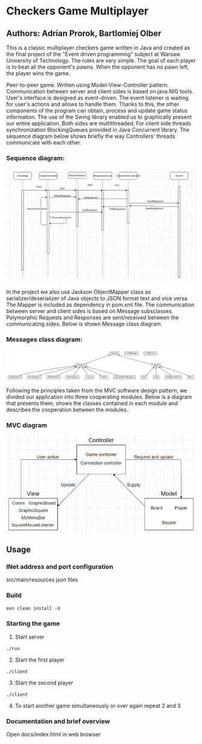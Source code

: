 # Checkers Game Multiplayer
## Authors: Adrian Prorok, Bartlomiej Olber

This is a classic multiplayer checkers game written in Java and created as the final project of the "Event driven programming" subject 
at Warsaw University of Technology. The rules are very simple. The goal of each player is to beat all the opponent's pawns. 
When the opponent has no pawn left, the player wins the game.

Peer-to-peer game. Written using Model-View-Controller pattern. Communication between server and client sides is based on java.NIO
	tools. User's interface is designed as event-driven.
      The event listener is waiting for user's actions and allows to handle them. Thanks to this, the other components of the program can obtain, 
        process and update game status information.
       The use of the Swing library enabled us to graphically present our entire application.
	Both sides are multithreaded. For client side threads synchronization BlockingQueues provided in Java Concurrent library. 
	The sequence diagram below shows briefly the way Controllers'
        threads communicate with each other.
        
### Sequence diagram:        
![Sequence Diagram](https://github.com/BartlomiejOlber/PROZ/blob/master/docs/doc-files/sequence_diagram.png)  
   	   
In the project we also use Jackson ObjectMapper class as serializer/deserializer of Java objects to JSON format text and vice versa.
	The Mapper is included as dependency in pom.xml file.
	The communication between server and client sides is based on Message subsclasses. Polymorphic Requests and Responses are sent/received between the communicating sides. Below is shown Message class diagram. 
	
### Messages class diagram:	
![Messages class diagram](https://github.com/BartlomiejOlber/PROZ/blob/master/docs/doc-files/edu.proz.checkers.infrastructure.png)
	 

Following the principles taken from the MVC software design pattern, we divided our application into three cooperating modules.
        Below is a diagram that presents them, shows the classes contained in each module and describes the cooperation between the modules.
        
### MVC diagram        
![MVC Diagram](https://github.com/BartlomiejOlber/PROZ/blob/master/docs/doc-files/MVC_diagram.PNG)

## Usage 
### INet address and port configuration
  src/main/resources json files
### Build
 ```
mvn clean install -U
 ```
### Starting the game

1. Start server
```
./run
```
2. Start the first player
```
./client
```
3. Start the second player
```
./client
```
4. To start another game simultaneously or over again repeat 2 and 3

### Documentation and brief overview 
Open docs/index.html in web browser
	



